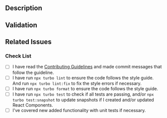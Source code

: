 <!--
Please read the [Code of Conduct](https://github.com/nodejs/nodejs.org/blob/main/CODE_OF_CONDUCT.md) and the [Contributing Guidelines](https://github.com/nodejs/nodejs.org/blob/main/CONTRIBUTING.md) before opening a pull request.
-->

## Description

<!-- Write a brief description of the changes introduced by this PR -->

## Validation

<!-- How do you know this is working? What should a reviewer look for? Provide a screenshot if your change is visual.-->

## Related Issues

<!--
  Link to the issue that is fixed by this PR (if there is one)
  e.g. Fixes #1234, Addresses #1234, Related to #1234, etc.
-->

### Check List

<!--
ATTENTION
Please follow this check list to ensure that you've followed all items before opening this PR
-->

- [ ] I have read the [Contributing Guidelines](https://github.com/nodejs/nodejs.org/blob/main/CONTRIBUTING.md) and made commit messages that follow the guideline.
- [ ] I have run `npx turbo lint` to ensure the code follows the style guide. And run `npx turbo lint:fix` to fix the style errors if necessary.
- [ ] I have run `npx turbo format` to ensure the code follows the style guide.
- [ ] I have run `npx turbo test` to check if all tests are passing, and/or `npx turbo test:snapshot` to update snapshots if I created and/or updated React Components.
- [ ] I've covered new added functionality with unit tests if necessary.
